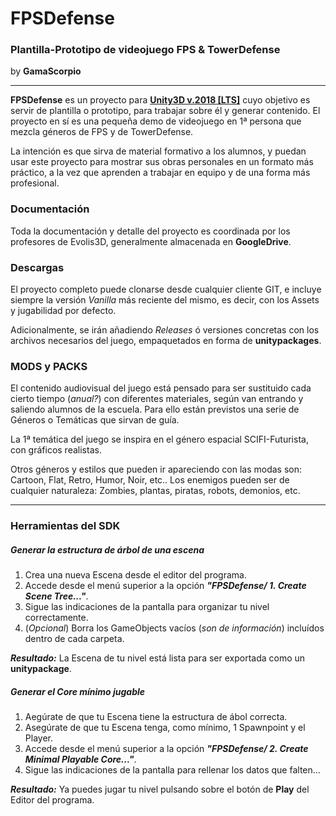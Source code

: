 # FPSDefense

### Plantilla-Prototipo de videojuego FPS & TowerDefense

by **GamaScorpio**

------

**FPSDefense** es un proyecto para **<u>Unity3D v.2018 [LTS]</u>** cuyo objetivo es servir de plantilla o prototipo, para trabajar sobre él y generar contenido. El proyecto en sí es una pequeña demo de videojuego en 1ª persona que mezcla géneros de FPS y de TowerDefense.

La intención es que sirva de material formativo a los alumnos, y puedan usar este proyecto para mostrar sus obras personales en un formato más práctico, a la vez que aprenden a trabajar en equipo y de una forma más profesional.



### Documentación

Toda la documentación y detalle del proyecto es coordinada por los profesores de Evolis3D, generalmente almacenada en **GoogleDrive**. 



### Descargas

El proyecto completo puede clonarse desde cualquier cliente GIT, e incluye siempre la versión *Vanilla* más reciente del mismo, es decir, con los Assets y jugabilidad por defecto.

Adicionalmente, se irán añadiendo *Releases* ó versiones concretas con los archivos necesarios del juego, empaquetados en forma de **unitypackages**.



### MODS y PACKS

El contenido audiovisual del juego está pensado para ser sustituido cada cierto tiempo (*anual?*) con diferentes materiales, según van entrando y saliendo alumnos de la escuela. Para ello están previstos una serie de Géneros o Temáticas que sirvan de guía.

La 1ª temática del juego se inspira en el género espacial SCIFI-Futurista, con gráficos realistas. 

Otros géneros y estilos que pueden ir apareciendo con las modas son: Cartoon, Flat, Retro, Humor, Noir, etc.. Los enemigos pueden ser de cualquier naturaleza: Zombies, plantas, piratas, robots, demonios, etc.



------



### Herramientas del SDK

##### Generar la estructura de árbol de una escena

1. Crea una nueva Escena desde el editor del programa.
2. Accede desde el menú superior a la opción ***"FPSDefense/ 1. Create Scene Tree..."***.
3. Sigue las indicaciones de la pantalla para organizar tu nivel correctamente.
4. (*Opcional*) Borra los GameObjects vacíos (*son de información*) incluídos dentro de cada carpeta.

***Resultado:*** La Escena de tu nivel está lista para ser exportada como un **unitypackage**.



##### Generar el Core mínimo jugable

1. Aegúrate de que tu Escena tiene la estructura de ábol correcta.
2. Asegúrate de que tu Escena tenga, como mínimo, 1 Spawnpoint y el Player.
3. Accede desde el menú superior a la opción ***"FPSDefense/ 2. Create Minimal Playable Core..."***.
4. Sigue las indicaciones de la pantalla para rellenar los datos que falten...

***Resultado:*** Ya puedes jugar tu nivel pulsando sobre el botón de **Play** del Editor del programa.



